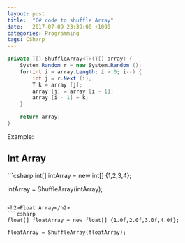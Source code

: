 ```yaml
---
layout: post
title:  "C# code to shuffle Array"
date:   2017-07-09 23:39:00 +1000
categories: Programming
tags: CSharp
---
```

```csharp
private T[] ShuffleArray<T>(T[] array) {
    System.Random r = new System.Random ();
    for(int i = array.Length; i > 0; i--) {
        int j = r.Next (i);
        T k = array [j];
        array [j] = array [i - 1];
        array [i - 1] = k;
    }

    return array;
}
```

Example:

<h2>Int Array</h2>
```csharp
int[] intArray = new int[] {1,2,3,4};

intArray = ShuffleArray(intArray);
```

<h2>Float Array</h2>
```csharp
float[] floatArray = new float[] {1.0f,2.0f,3.0f,4.0f};

floatArray = ShuffleArray(floatArray);
```
